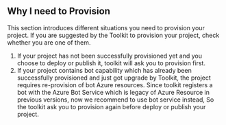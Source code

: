 ## Why I need to Provision

This section introduces different situations you need to provision your project. If you are suggested by the Toolkit to provision your project, check whether you are one of them.

1. If your project has not been successfully provisioned yet and you choose to deploy or publish it, toolkit will ask you to provision first.
2. If your project contains bot capability which has already been successfully provisioned and just got upgrade by Toolkit, the project requires re-provision of bot Azure resources. Since toolkit registers a bot with the Azure Bot Service which is legacy of Azure Resource in previous versions, now we recommend to use bot service instead, So the toolkit ask you to provision again before deploy or publish your project.